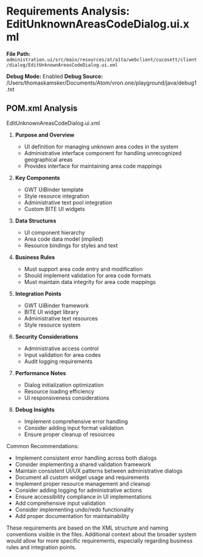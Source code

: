 # Requirements Analysis: EditUnknownAreasCodeDialog.ui.xml

**File Path:** `administration.ui/src/main/resources/at/a1ta/webclient/cucosett/client/dialog/EditUnknownAreasCodeDialog.ui.xml`

**Debug Mode:** Enabled
**Debug Source:** /Users/thomaskamsker/Documents/Atom/vron.one/playground/java/debug1.txt

## POM.xml Analysis

EditUnknownAreasCodeDialog.ui.xml

1. **Purpose and Overview**
   - UI definition for managing unknown area codes in the system
   - Administrative interface component for handling unrecognized geographical areas
   - Provides interface for maintaining area code mappings

2. **Key Components**
   - GWT UiBinder template
   - Style resource integration
   - Administrative text pool integration
   - Custom BITE UI widgets

3. **Data Structures**
   - UI component hierarchy
   - Area code data model (implied)
   - Resource bindings for styles and text

4. **Business Rules**
   - Must support area code entry and modification
   - Should implement validation for area code formats
   - Must maintain data integrity for area code mappings

5. **Integration Points**
   - GWT UiBinder framework
   - BITE UI widget library
   - Administrative text resources
   - Style resource system

6. **Security Considerations**
   - Administrative access control
   - Input validation for area codes
   - Audit logging requirements

7. **Performance Notes**
   - Dialog initialization optimization
   - Resource loading efficiency
   - UI responsiveness considerations

8. **Debug Insights**
   - Implement comprehensive error handling
   - Consider adding input format validation
   - Ensure proper cleanup of resources

Common Recommendations:
- Implement consistent error handling across both dialogs
- Consider implementing a shared validation framework
- Maintain consistent UI/UX patterns between administrative dialogs
- Document all custom widget usage and requirements
- Implement proper resource management and cleanup
- Consider adding logging for administrative actions
- Ensure accessibility compliance in UI implementations
- Add comprehensive input validation
- Consider implementing undo/redo functionality
- Add proper documentation for maintainability

These requirements are based on the XML structure and naming conventions visible in the files. Additional context about the broader system would allow for more specific requirements, especially regarding business rules and integration points.